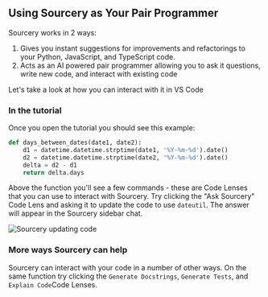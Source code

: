 ## Using Sourcery as Your Pair Programmer

Sourcery works in 2 ways:
1. Gives you instant suggestions for improvements and refactorings to your Python, JavaScript, and TypeScript code.
2. Acts as an AI powered pair programmer allowing you to ask it questions, write new code, and interact with existing code

Let's take a look at how you can interact with it in VS Code

### In the tutorial

Once you open the tutorial you should see this example:

```python
def days_between_dates(date1, date2):
    d1 = datetime.datetime.strptime(date1, '%Y-%m-%d').date()
    d2 = datetime.datetime.strptime(date2, '%Y-%m-%d').date()
    delta = d2 - d1
    return delta.days
```

Above the function you'll see a few commands - these are Code Lenses that you can use to interact with Sourcery.  Try clicking the "Ask Sourcery" Code Lens and asking it to update the code to use `dateutil`. The answer will appear in the Sourcery sidebar chat.

![Sourcery updating code](Ask_Sourcery.gif)

### More ways Sourcery can help

Sourcery can interact with your code in a number of other ways. On the same function try clicking the `Generate Docstrings`, `Generate Tests`, and `Explain Code`Code Lenses.

